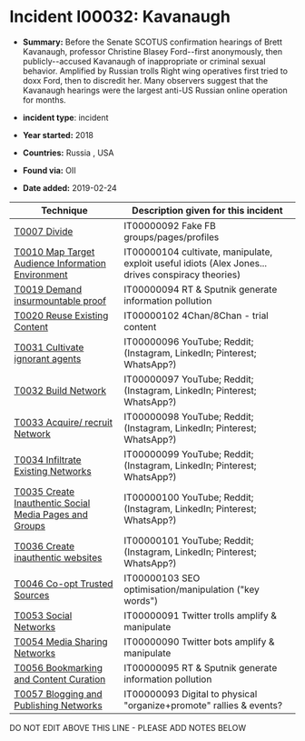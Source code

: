 # Incident I00032: Kavanaugh

* **Summary:** Before the Senate SCOTUS confirmation hearings of Brett Kavanaugh, professor Christine Blasey Ford--first anonymously, then publicly--accused Kavanaugh of inappropriate or criminal sexual behavior. Amplified by Russian trolls Right wing operatives first tried to doxx Ford, then to discredit her. Many observers suggest that the Kavanaugh hearings were the largest anti-US Russian online operation for months. 

* **incident type**: incident

* **Year started:** 2018

* **Countries:** Russia , USA

* **Found via:** OII

* **Date added:** 2019-02-24
 

| Technique | Description given for this incident |
| --------- | ------------------------- |
| [T0007 Divide](../generated_pages/techniques/T0007.md) | IT00000092 Fake FB groups/pages/profiles  |
| [T0010 Map Target Audience Information Environment](../generated_pages/techniques/T0010.md) | IT00000104 cultivate, manipulate, exploit useful idiots (Alex Jones... drives conspiracy theories) |
| [T0019 Demand insurmountable proof](../generated_pages/techniques/T0019.md) | IT00000094 RT & Sputnik generate information pollution |
| [T0020 Reuse Existing Content](../generated_pages/techniques/T0020.md) | IT00000102 4Chan/8Chan - trial content |
| [T0031 Cultivate ignorant agents](../generated_pages/techniques/T0031.md) | IT00000096 YouTube; Reddit; (Instagram, LinkedIn; Pinterest; WhatsApp?) |
| [T0032 Build Network](../generated_pages/techniques/T0032.md) | IT00000097 YouTube; Reddit; (Instagram, LinkedIn; Pinterest; WhatsApp?) |
| [T0033 Acquire/ recruit Network](../generated_pages/techniques/T0033.md) | IT00000098 YouTube; Reddit; (Instagram, LinkedIn; Pinterest; WhatsApp?) |
| [T0034 Infiltrate Existing Networks](../generated_pages/techniques/T0034.md) | IT00000099 YouTube; Reddit; (Instagram, LinkedIn; Pinterest; WhatsApp?) |
| [T0035 Create Inauthentic Social Media Pages and Groups](../generated_pages/techniques/T0035.md) | IT00000100 YouTube; Reddit; (Instagram, LinkedIn; Pinterest; WhatsApp?) |
| [T0036 Create inauthentic websites](../generated_pages/techniques/T0036.md) | IT00000101 YouTube; Reddit; (Instagram, LinkedIn; Pinterest; WhatsApp?) |
| [T0046 Co-opt Trusted Sources](../generated_pages/techniques/T0046.md) | IT00000103 SEO optimisation/manipulation ("key words") |
| [T0053  Social Networks](../generated_pages/techniques/T0053.md) | IT00000091 Twitter trolls amplify & manipulate |
| [T0054 Media Sharing Networks](../generated_pages/techniques/T0054.md) | IT00000090 Twitter bots amplify & manipulate |
| [T0056 Bookmarking and Content Curation](../generated_pages/techniques/T0056.md) | IT00000095 RT & Sputnik generate information pollution |
| [T0057 Blogging and Publishing Networks](../generated_pages/techniques/T0057.md) | IT00000093 Digital to physical "organize+promote" rallies & events? |


DO NOT EDIT ABOVE THIS LINE - PLEASE ADD NOTES BELOW